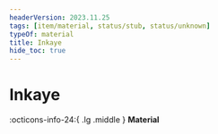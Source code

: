 ```yaml
---
headerVersion: 2023.11.25
tags: [item/material, status/stub, status/unknown]
typeOf: material
title: Inkaye
hide_toc: true
---
```

# Inkaye
:octicons-info-24:{ .lg .middle } **Material**  

